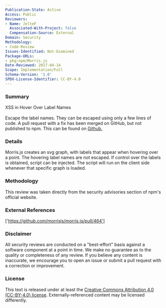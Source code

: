 ```yaml
---
Publication-State: Active
Access: Public
Reviewers:
- Name: JelteF
  Associated-With-Project: false
  Compensation-Source: External
Domain: Security
Methodology:
- Code-Review
Issues-Identified: Not-Examined
Package-URLs:
- pkg:npm/Morris.js
Date-Reviewed: 2017-04-14
Scope: Implementation/Full
Schema-Version: '1.0'
SPDX-License-Identifier: CC-BY-4.0
---
```

### Summary
XSS in Hover Over Label Names<br><br>Escape the label names. They can be escaped using only a few lines of code. A pull request with a fix has been merged on GitHub, but not published to npm. This can be found on [Github.](https://github.com/morrisjs/morris.js/commit/1c66cfc4ac7b23d324f131bec7739265887e30fc)
### Details
Morris.js creates an svg graph, with labels that appear when hovering over a point. The hovering label names are not escaped. If control over the labels is obtained, script can be injected. The script will run on the client side whenever that specific graph is loaded.
### Methodology
This review was taken directly from the security advisories section of npm's official website.
### External References
['https://github.com/morrisjs/morris.js/pull/464']
### Disclaimer
All security reviews are conducted on a "best-effort" basis against a software component at a point in time. We make no guarantee as to the quality or completeness of any review. If you believe any content is inaccurate, we encourage you to open an issue or submit a pull request with a correction or improvement.
### License
This text is released under at least the [Creative Commons Attribution 4.0 (CC-BY-4.0) license](https://creativecommons.org/licenses/by/4.0/legalcode.txt). Externally-referenced content may be licensed differently.
